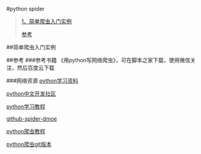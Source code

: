 #python spider
> [1、简单爬虫入门实例](#section1)
>
>
>
>
> [参考](#info)


##<a name="section1"></a>简单爬虫入门实例



##<a name="info"></a>参考
###参考书籍
《用python写网络爬虫》，可在脚本之家下载，使用微信关注，然后百度云下载

###网络资源
[python学习资料](http://www.imooc.com/article/1451)

[python中文开发社区](http://bbs.pythontab.com/)

[python学习教程](http://docs.pythontab.com/learnpython/01/)

[github-spider-dmoe](https://github.com/lining0806/PythonSpiderNotes)

[python爬虫教程](http://www.lining0806.com/)

[python爬虫git版本](https://piaosanlang.gitbooks.io/spiders/02day/section2.3.html)
